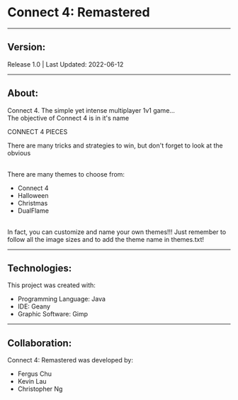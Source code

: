 # Connect 4: Remastered
***

## Version: 
Release 1.0 | Last Updated: 2022-06-12

***
## About:
Connect 4. The simple yet intense multiplayer 1v1 game...
<br>The objective of Connect 4 is in it's name<br/>

CONNECT 4 PIECES

There are many tricks and strategies to win, but don't forget to look at the obvious<br/>

<br>There are many themes to choose from:
* Connect 4
* Halloween
* Christmas
* DualFlame

<br> In fact, you can customize and name your own themes!!! Just remember to follow all the image sizes and to add the theme name in themes.txt!

***
## Technologies:
This project was created with:
* Programming Language: Java
* IDE: Geany
* Graphic Software: Gimp 

***
## Collaboration:
Connect 4: Remastered was developed by:
* Fergus Chu
* Kevin Lau
* Christopher Ng
